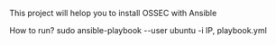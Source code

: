 This project will helop you to install OSSEC with Ansible

How to run?
sudo ansible-playbook --user ubuntu -i IP, playbook.yml